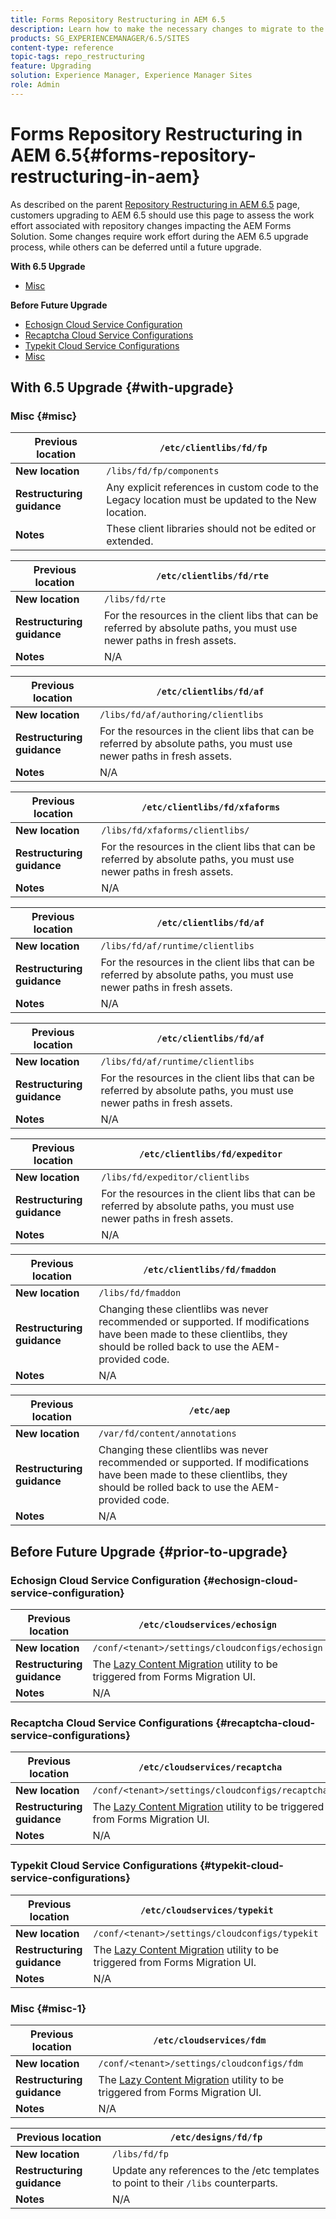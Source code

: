 ```yaml
---
title: Forms Repository Restructuring in AEM 6.5
description: Learn how to make the necessary changes to migrate to the new repository structure in AEM 6.5 for Forms.
products: SG_EXPERIENCEMANAGER/6.5/SITES
content-type: reference
topic-tags: repo_restructuring
feature: Upgrading
solution: Experience Manager, Experience Manager Sites
role: Admin
---
```

# Forms Repository Restructuring in AEM 6.5{#forms-repository-restructuring-in-aem}

As described on the parent [Repository Restructuring in AEM 6.5](/help/sites-deploying/repository-restructuring.md) page, customers upgrading to AEM 6.5 should use this page to assess the work effort associated with repository changes impacting the AEM Forms Solution. Some changes require work effort during the AEM 6.5 upgrade process, while others can be deferred until a future upgrade.

**With 6.5 Upgrade**

* [Misc](/help/sites-deploying/forms-repository-restructuring-in-aem-6-5.md#misc)

**Before Future Upgrade**

* [Echosign Cloud Service Configuration](/help/sites-deploying/forms-repository-restructuring-in-aem-6-5.md#echosign-cloud-service-configuration)
* [Recaptcha Cloud Service Configurations](/help/sites-deploying/forms-repository-restructuring-in-aem-6-5.md#recaptcha-cloud-service-configurations)
* [Typekit Cloud Service Configurations](/help/sites-deploying/forms-repository-restructuring-in-aem-6-5.md#typekit-cloud-service-configurations)
* [Misc](/help/sites-deploying/forms-repository-restructuring-in-aem-6-5.md#misc)

## With 6.5 Upgrade {#with-upgrade}

### Misc {#misc}

| **Previous location** | `/etc/clientlibs/fd/fp` |
|---|---|
| **New location** | `/libs/fd/fp/components` |
| **Restructuring guidance** |Any explicit references in custom code to the Legacy location must be updated to the New location. |
| **Notes** |These client libraries should not be edited or extended. |

| **Previous location** | `/etc/clientlibs/fd/rte` |
|---|---|
| **New location** | `/libs/fd/rte` |
| **Restructuring guidance** |For the resources in the client libs that can be referred by absolute paths, you must use newer paths in fresh assets. |
| **Notes** |N/A |

| **Previous location** | `/etc/clientlibs/fd/af` |
|---|---|
| **New location** | `/libs/fd/af/authoring/clientlibs` |
| **Restructuring guidance** |For the resources in the client libs that can be referred by absolute paths, you must use newer paths in fresh assets. |
| **Notes** |N/A |

| **Previous location** | `/etc/clientlibs/fd/xfaforms` |
|---|---|
| **New location** | `/libs/fd/xfaforms/clientlibs/` |
| **Restructuring guidance** |For the resources in the client libs that can be referred by absolute paths, you must use newer paths in fresh assets. |
| **Notes** |N/A |

| **Previous location** | `/etc/clientlibs/fd/af` |
|---|---|
| **New location** | `/libs/fd/af/runtime/clientlibs` |
| **Restructuring guidance** |For the resources in the client libs that can be referred by absolute paths, you must use newer paths in fresh assets. |
| **Notes** |N/A |

| **Previous location** | `/etc/clientlibs/fd/af` |
|---|---|
| **New location** | `/libs/fd/af/runtime/clientlibs` |
| **Restructuring guidance** |For the resources in the client libs that can be referred by absolute paths, you must use newer paths in fresh assets. |
| **Notes** |N/A |

| **Previous location** | `/etc/clientlibs/fd/expeditor` |
|---|---|
| **New location** | `/libs/fd/expeditor/clientlibs` |
| **Restructuring guidance** |For the resources in the client libs that can be referred by absolute paths, you must use newer paths in fresh assets. |
| **Notes** |N/A |

| **Previous location** | `/etc/clientlibs/fd/fmaddon` |
|---|---|
| **New location** | `/libs/fd/fmaddon` |
| **Restructuring guidance** |Changing these clientlibs was never recommended or supported. If modifications have been made to these clientlibs, they should be rolled back to use the AEM-provided code. |
| **Notes** |N/A |

| **Previous location** | `/etc/aep` |
|---|---|
| **New location** | `/var/fd/content/annotations` |
| **Restructuring guidance** |Changing these clientlibs was never recommended or supported. If modifications have been made to these clientlibs, they should be rolled back to use the AEM-provided code. |
| **Notes** |N/A |

## Before Future Upgrade {#prior-to-upgrade}

### Echosign Cloud Service Configuration {#echosign-cloud-service-configuration}

| **Previous location** | `/etc/cloudservices/echosign` |
|---|---|
| **New location** | `/conf/<tenant>/settings/cloudconfigs/echosign` |
| **Restructuring guidance** |The [Lazy Content Migration](/help/sites-deploying/lazy-content-migration.md) utility to be triggered from Forms Migration UI. |
| **Notes** |N/A |

### Recaptcha Cloud Service Configurations {#recaptcha-cloud-service-configurations}

| **Previous location** | `/etc/cloudservices/recaptcha` |
|---|---|
| **New location** | `/conf/<tenant>/settings/cloudconfigs/recaptcha` |
| **Restructuring guidance** |The [Lazy Content Migration](/help/sites-deploying/lazy-content-migration.md) utility to be triggered from Forms Migration UI. |
| **Notes** |N/A |

### Typekit Cloud Service Configurations {#typekit-cloud-service-configurations}

| **Previous location** | `/etc/cloudservices/typekit` |
|---|---|
| **New location** | `/conf/<tenant>/settings/cloudconfigs/typekit` |
| **Restructuring guidance** |The [Lazy Content Migration](/help/sites-deploying/lazy-content-migration.md) utility to be triggered from Forms Migration UI. |
| **Notes** |N/A |

### Misc {#misc-1}

| **Previous location** | `/etc/cloudservices/fdm` |
|---|---|
| **New location** | `/conf/<tenant>/settings/cloudconfigs/fdm` |
| **Restructuring guidance** |The [Lazy Content Migration](/help/sites-deploying/lazy-content-migration.md) utility to be triggered from Forms Migration UI. |
| **Notes** |N/A |

| **Previous location** | `/etc/designs/fd/fp` |
|---|---|
| **New location** | `/libs/fd/fp` |
| **Restructuring guidance** |Update any references to the /etc templates to point to their `/libs` counterparts. |
| **Notes** |N/A |
